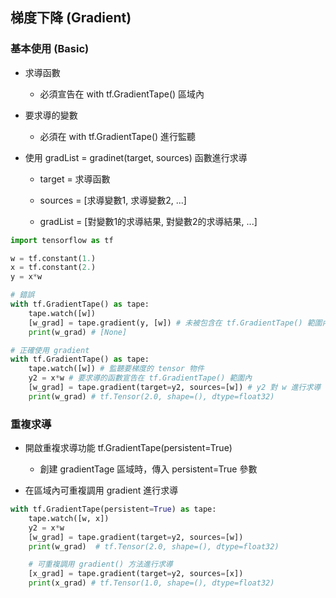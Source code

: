 ## 梯度下降 (Gradient)

### 基本使用 (Basic)

- 求導函數
  
  - 必須宣告在 with tf.GradientTape() 區域內

- 要求導的變數
  
  - 必須在 with tf.GradientTape() 進行監聽

- 使用 gradList = gradinet(target, sources) 函數進行求導
  
  - target = 求導函數
  
  - sources = [求導變數1, 求導變數2, ...]
  
  - gradList = [對變數1的求導結果, 對變數2的求導結果, ...]

```python
import tensorflow as tf

w = tf.constant(1.)
x = tf.constant(2.)
y = x*w

# 錯誤
with tf.GradientTape() as tape:
    tape.watch([w])
    [w_grad] = tape.gradient(y, [w]) # 未被包含在 tf.GradientTape() 範圍內，因此無法求導
    print(w_grad) # [None]

# 正確使用 gradient
with tf.GradientTape() as tape:
    tape.watch([w]) # 監聽要梯度的 tensor 物件
    y2 = x*w # 要求導的函數宣告在 tf.GradientTape() 範圍內
    [w_grad] = tape.gradient(target=y2, sources=[w]) # y2 對 w 進行求導
    print(w_grad) # tf.Tensor(2.0, shape=(), dtype=float32)
```



### 

### 重複求導

- 開啟重複求導功能 tf.GradientTape(persistent=True)
  
  - 創建 gradientTage 區域時，傳入 persistent=True 參數

- 在區域內可重複調用 gradient 進行求導

```python
with tf.GradientTape(persistent=True) as tape:
    tape.watch([w, x])
    y2 = x*w
    [w_grad] = tape.gradient(target=y2, sources=[w])
    print(w_grad)  # tf.Tensor(2.0, shape=(), dtype=float32)

    # 可重複調用 gradient() 方法進行求導
    [x_grad] = tape.gradient(target=y2, sources=[x]) 
    print(x_grad) # tf.Tensor(1.0, shape=(), dtype=float32)

```



